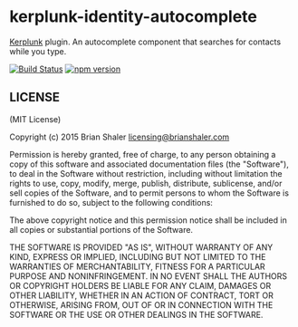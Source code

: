 # kerplunk-identity-autocomplete

[Kerplunk](https://github.com/brianshaler/kerplunk) plugin. An autocomplete component that searches for contacts while you type.

[![Build Status](https://travis-ci.org/brianshaler/kerplunk-identity-autocomplete.svg)](https://travis-ci.org/brianshaler/kerplunk-identity-autocomplete)
[![npm version](https://img.shields.io/npm/v/kerplunk-identity-autocomplete.svg)](https://www.npmjs.com/package/kerplunk-identity-autocomplete)

## LICENSE

(MIT License)

Copyright (c) 2015 Brian Shaler <licensing@brianshaler.com>

Permission is hereby granted, free of charge, to any person obtaining
a copy of this software and associated documentation files (the
"Software"), to deal in the Software without restriction, including
without limitation the rights to use, copy, modify, merge, publish,
distribute, sublicense, and/or sell copies of the Software, and to
permit persons to whom the Software is furnished to do so, subject to
the following conditions:

The above copyright notice and this permission notice shall be
included in all copies or substantial portions of the Software.

THE SOFTWARE IS PROVIDED "AS IS", WITHOUT WARRANTY OF ANY KIND,
EXPRESS OR IMPLIED, INCLUDING BUT NOT LIMITED TO THE WARRANTIES OF
MERCHANTABILITY, FITNESS FOR A PARTICULAR PURPOSE AND
NONINFRINGEMENT. IN NO EVENT SHALL THE AUTHORS OR COPYRIGHT HOLDERS BE
LIABLE FOR ANY CLAIM, DAMAGES OR OTHER LIABILITY, WHETHER IN AN ACTION
OF CONTRACT, TORT OR OTHERWISE, ARISING FROM, OUT OF OR IN CONNECTION
WITH THE SOFTWARE OR THE USE OR OTHER DEALINGS IN THE SOFTWARE.
